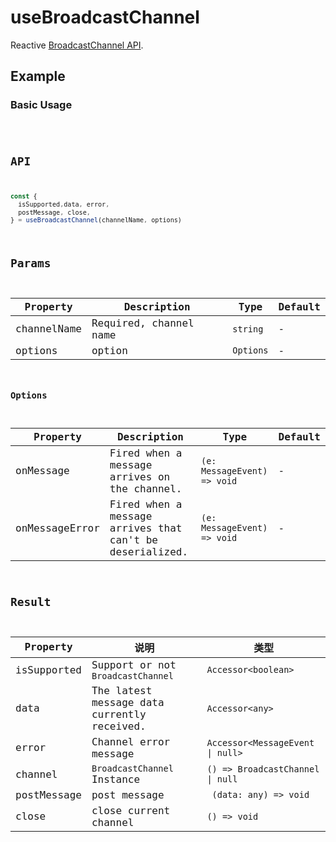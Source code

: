 # useBroadcastChannel

Reactive [BroadcastChannel API](https://developer.mozilla.org/en-US/docs/Web/API/BroadcastChannel).

## Example

### Basic Usage

<code src="./demo/demo1.tsx" />

## API

```typescript
const {
  isSupported,data, error,
  postMessage, close,
} = useBroadcastChannel(channelName, options)
```

## Params

| Property    | Description            | Type      | Default |
| ----------- | ---------------------- | --------- | ------ |
| channelName | Required, channel name | `string`  | -      |
| options     | option                 | `Options` | -      |

### Options

| Property       | Description                                              | Type                        | Default |
| -------------- | -------------------------------------------------------- | --------------------------- | ------ |
| onMessage      | Fired when a message arrives on the channel.             | `(e: MessageEvent) => void` | -      |
| onMessageError | Fired when a message arrives that can't be deserialized. | `(e: MessageEvent) => void` | -      |

## Result

| Property    | 说明                                        | 类型                              |
| ----------- | ------------------------------------------- | --------------------------------- |
| isSupported | Support or not `BroadcastChannel`           | `Accessor<boolean>`               |
| data        | The latest message data currently received. | `Accessor<any>`                   |
| error       | Channel error message                       | `Accessor<MessageEvent \| null>`  |
| channel     | `BroadcastChannel` Instance                 | `() => BroadcastChannel \| null ` |
| postMessage | post message                                | ` (data: any) => void`            |
| close       | close current channel                       | `() => void`                      |
